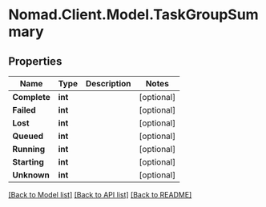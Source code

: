 # Nomad.Client.Model.TaskGroupSummary

## Properties

Name | Type | Description | Notes
------------ | ------------- | ------------- | -------------
**Complete** | **int** |  | [optional] 
**Failed** | **int** |  | [optional] 
**Lost** | **int** |  | [optional] 
**Queued** | **int** |  | [optional] 
**Running** | **int** |  | [optional] 
**Starting** | **int** |  | [optional] 
**Unknown** | **int** |  | [optional] 

[[Back to Model list]](../README.md#documentation-for-models) [[Back to API list]](../README.md#documentation-for-api-endpoints) [[Back to README]](../README.md)

